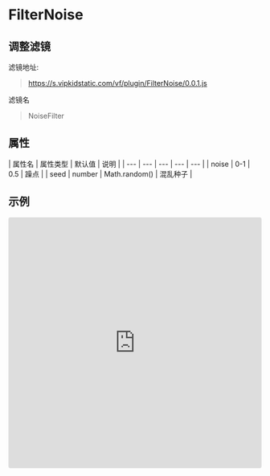 # FilterNoise

## 调整滤镜
滤镜地址:
> https://s.vipkidstatic.com/vf/plugin/FilterNoise/0.0.1.js

滤镜名
> NoiseFilter 

## 属性

| 属性名 | 属性类型 | 默认值 | 说明 |
| --- | --- | --- | --- | --- |
| noise | 0-1 | 0.5 | 躁点 |
| seed | number | Math.random() | 混乱种子 |


## 示例

<iframe
     src="https://codesandbox.io/embed/noisefilter-29b5w?fontsize=14&hidenavigation=1&module=%2Fsrc%2Fcomponents.ts&theme=dark"
     style="width:100%; height:500px; border:0; border-radius: 4px; overflow:hidden;"
     title="noisefilter"
     allow="accelerometer; ambient-light-sensor; camera; encrypted-media; geolocation; gyroscope; hid; microphone; midi; payment; usb; vr"
     sandbox="allow-forms allow-modals allow-popups allow-presentation allow-same-origin allow-scripts"
   ></iframe>